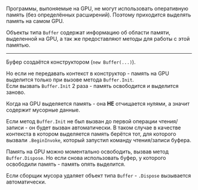 ﻿


Программы, выпоняемые на GPU, не могут использовать оперативную память (без определённых расширений).
Поэтому приходится выделять память на самом GPU.

Объекты типа `Buffer` содержат информацию об области памяти,
выделенной на GPU, а так же предоставляют методы для работы с этой памятью.

---

Буфер создаётся конструктором (`new Buffer(...)`).

Но если не передавать контекст в конструктор - память на GPU выделится только при вызове метода `Buffer.Init`.\
Если вызвать `Buffer.Init` 2 раза - память освободится и выделится заново.

Когда на GPU выделяется память - она **НЕ** отчищается нулями, а значит содержит мусорные данные.

Если метод `Buffer.Init` не был вызван до первой операции чтения/записи - он будет вызван автоматически.
В таком случае в качестве контекста в котором выделяется память берётся тот,
для которого вызвали `.BeginInvoke`, который запустил команду чтения/записи буфера.

Память на GPU можно моментально освободить, вызвав метод `Buffer.Dispose`.
Но если снова использовать буфер, у которого освободили память - память опять выделится.

Если сборщик мусора удаляет объект типа `Buffer` - `.Dispose` вызывается автоматически.


